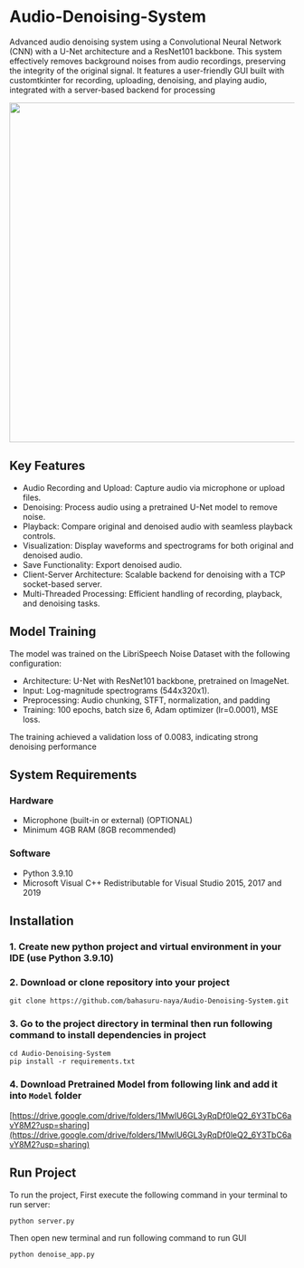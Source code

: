 # Audio-Denoising-System
Advanced audio denoising system using a Convolutional Neural Network (CNN) with a U-Net architecture and a ResNet101 backbone. This system effectively removes background noises from audio recordings, preserving the integrity of the original signal. It features a user-friendly GUI built with customtkinter for recording, uploading, denoising, and playing audio, integrated with a server-based backend for processing

<img src="https://github.com/user-attachments/assets/1f5f91a7-0141-4131-b795-6ed09557293d" width="600"/>

## Key Features
- Audio Recording and Upload: Capture audio via microphone or upload files.
- Denoising: Process audio using a pretrained U-Net model to remove noise.
- Playback: Compare original and denoised audio with seamless playback controls.
- Visualization: Display waveforms and spectrograms for both original and denoised audio.
- Save Functionality: Export denoised audio.
- Client-Server Architecture: Scalable backend for denoising with a TCP socket-based server.
- Multi-Threaded Processing: Efficient handling of recording, playback, and denoising tasks.

## Model Training

The model was trained on the LibriSpeech Noise Dataset with the following configuration:

- Architecture: U-Net with ResNet101 backbone, pretrained on ImageNet.
- Input: Log-magnitude spectrograms (544x320x1).
- Preprocessing: Audio chunking, STFT, normalization, and padding
- Training: 100 epochs, batch size 6, Adam optimizer (lr=0.0001), MSE loss.
  
The training achieved a validation loss of 0.0083, indicating strong denoising performance

## System Requirements
### Hardware
- Microphone (built-in or external) (OPTIONAL)
- Minimum 4GB RAM (8GB recommended)

### Software
- Python 3.9.10
- Microsoft Visual C++ Redistributable for Visual Studio 2015, 2017 and 2019

## Installation
### 1. Create new python project and virtual environment in your IDE (use Python 3.9.10)
### 2. Download or clone repository into your project
```
git clone https://github.com/bahasuru-naya/Audio-Denoising-System.git
```
### 3. Go to the project directory in terminal then run following command to install dependencies in project
```
cd Audio-Denoising-System
pip install -r requirements.txt
 ```
### 4. Download Pretrained Model from following link and add it into `Model` folder
[https://drive.google.com/drive/folders/1MwlU6GL3yRqDf0leQ2_6Y3TbC6avY8M2?usp=sharing](https://drive.google.com/drive/folders/1MwlU6GL3yRqDf0leQ2_6Y3TbC6avY8M2?usp=sharing)

## Run Project
To run the project, First execute the following command in your terminal to run server:
```
python server.py  
 ```
Then open new terminal and run following command to run GUI
```
python denoise_app.py  
 ```


